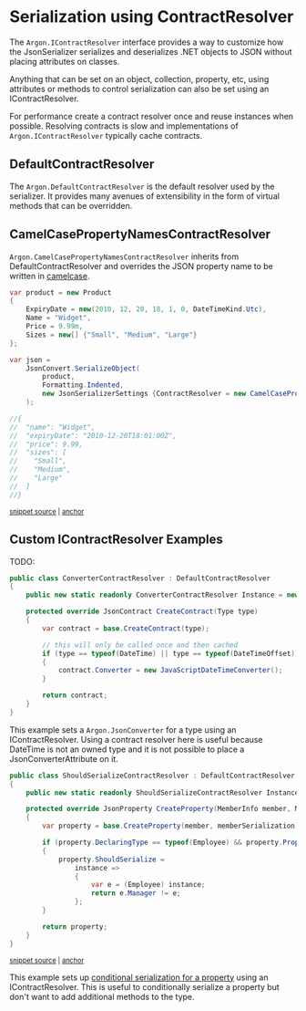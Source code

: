 # Serialization using ContractResolver

The `Argon.IContractResolver` interface provides a way to customize how the JsonSerializer serializes and deserializes .NET objects to JSON without placing attributes on classes.

Anything that can be set on an object, collection, property, etc, using attributes or methods to control serialization can also be set using an IContractResolver.

For performance create a contract resolver once and reuse instances when possible. Resolving contracts is slow and implementations of `Argon.IContractResolver` typically cache contracts.


## DefaultContractResolver

The `Argon.DefaultContractResolver` is the default resolver used by the serializer. It provides many avenues of extensibility in the form of virtual methods that can be overridden.


## CamelCasePropertyNamesContractResolver

`Argon.CamelCasePropertyNamesContractResolver` inherits from DefaultContractResolver and overrides the JSON property name to be written in [camelcase](http://en.wikipedia.org/wiki/CamelCase).

<!-- snippet: ContractResolver -->
<a id='snippet-contractresolver'></a>
```cs
var product = new Product
{
    ExpiryDate = new(2010, 12, 20, 18, 1, 0, DateTimeKind.Utc),
    Name = "Widget",
    Price = 9.99m,
    Sizes = new[] {"Small", "Medium", "Large"}
};

var json =
    JsonConvert.SerializeObject(
        product,
        Formatting.Indented,
        new JsonSerializerSettings {ContractResolver = new CamelCasePropertyNamesContractResolver()}
    );

//{
//  "name": "Widget",
//  "expiryDate": "2010-12-20T18:01:00Z",
//  "price": 9.99,
//  "sizes": [
//    "Small",
//    "Medium",
//    "Large"
//  ]
//}
```
<sup><a href='/src/Tests/Documentation/SerializationTests.cs#L518-L546' title='Snippet source file'>snippet source</a> | <a href='#snippet-contractresolver' title='Start of snippet'>anchor</a></sup>
<!-- endSnippet -->


## Custom IContractResolver Examples

TODO:
```cs
public class ConverterContractResolver : DefaultContractResolver
{
    public new static readonly ConverterContractResolver Instance = new();

    protected override JsonContract CreateContract(Type type)
    {
        var contract = base.CreateContract(type);

        // this will only be called once and then cached
        if (type == typeof(DateTime) || type == typeof(DateTimeOffset))
        {
            contract.Converter = new JavaScriptDateTimeConverter();
        }

        return contract;
    }
}
```

This example sets a `Argon.JsonConverter` for a type using an IContractResolver. Using a contract resolver here is useful because DateTime is not an owned type and it is not possible to place a JsonConverterAttribute on it.

<!-- snippet: ShouldSerializeContractResolver -->
<a id='snippet-shouldserializecontractresolver'></a>
```cs
public class ShouldSerializeContractResolver : DefaultContractResolver
{
    public new static readonly ShouldSerializeContractResolver Instance = new();

    protected override JsonProperty CreateProperty(MemberInfo member, MemberSerialization memberSerialization)
    {
        var property = base.CreateProperty(member, memberSerialization);

        if (property.DeclaringType == typeof(Employee) && property.PropertyName == "Manager")
        {
            property.ShouldSerialize =
                instance =>
                {
                    var e = (Employee) instance;
                    return e.Manager != e;
                };
        }

        return property;
    }
}
```
<sup><a href='/src/Tests/Documentation/ConditionalPropertiesTests.cs#L13-L37' title='Snippet source file'>snippet source</a> | <a href='#snippet-shouldserializecontractresolver' title='Start of snippet'>anchor</a></sup>
<!-- endSnippet -->

This example sets up [conditional serialization for a property](ConditionalProperties) using an IContractResolver. This is useful to conditionally serialize a property but don't want to add additional methods to the type.
